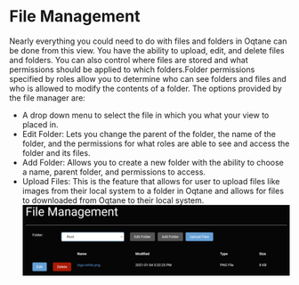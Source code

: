 # File Management

Nearly everything you could need to do with files and folders in Oqtane can be done from this view\. You have the ability to upload, edit, and delete files and folders\. You can also control where files are stored and what permissions should be applied to which folders\.Folder permissions specified by roles allow you to determine who can see folders and files and who is allowed to modify the contents of a folder\.
The options provided by the file manager are:
* A drop down menu to select the file in which you what your view to placed in\.
* Edit Folder: Lets you change the parent of the folder, the name of the folder, and the permissions for what roles are able to see and access the folder and its files\.
* Add Folder: Allows you to create a new folder with the ability to choose a name, parent folder, and permissions to access\.
* Upload Files: This is the feature that allows for user to upload files like images from their local system to a folder in Oqtane and allows for files to downloaded from Oqtane to their local system\.
![file-management](file-management.png)